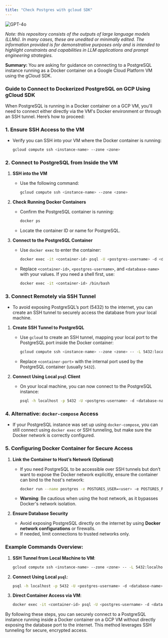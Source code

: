 ```yaml
---
title: "Check Postgres with gcloud SDK"
---
```

![GPT-4o](https://img.shields.io/badge/GPT--4o-3333FF?style=for-the-badge&logo=openai&logoColor=white)



*Note: this repository consists of the outputs of large language models (LLMs). In many cases, these are unedited or minimally edited. The information provided is for demonstrative purposes only and is intended to highlight constraints and capabilities in LLM applications and prompt engineering strategies.*


**Summary:** You are asking for guidance on connecting to a PostgreSQL instance running as a Docker container on a Google Cloud Platform VM using the gCloud SDK.

### Guide to Connect to Dockerized PostgreSQL on GCP Using gCloud SDK

When PostgreSQL is running in a Docker container on a GCP VM, you'll need to connect either directly via the VM's Docker environment or through an SSH tunnel. Here’s how to proceed:

### 1. **Ensure SSH Access to the VM**
   - Verify you can SSH into your VM where the Docker container is running:
     ```bash
     gcloud compute ssh <instance-name> --zone <zone>
     ```

### 2. **Connect to PostgreSQL from Inside the VM**

1. **SSH into the VM**
   - Use the following command:
     ```bash
     gcloud compute ssh <instance-name> --zone <zone>
     ```

2. **Check Running Docker Containers**
   - Confirm the PostgreSQL container is running:
     ```bash
     docker ps
     ```
   - Locate the container ID or name for PostgreSQL.

3. **Connect to the PostgreSQL Container**
   - Use `docker exec` to enter the container:
     ```bash
     docker exec -it <container-id> psql -U <postgres-username> -d <database-name>
     ```
   - Replace `<container-id>`, `<postgres-username>`, and `<database-name>` with your values. If you need a shell first, use:
     ```bash
     docker exec -it <container-id> /bin/bash
     ```

### 3. **Connect Remotely via SSH Tunnel**
   - To avoid exposing PostgreSQL’s port (5432) to the internet, you can create an SSH tunnel to securely access the database from your local machine.

1. **Create SSH Tunnel to PostgreSQL**
   - Use `gcloud` to create an SSH tunnel, mapping your local port to the PostgreSQL port inside the Docker container:
     ```bash
     gcloud compute ssh <instance-name> --zone <zone> -- -L 5432:localhost:<container-port>
     ```
   - Replace `<container-port>` with the internal port used by the PostgreSQL container (usually `5432`).

2. **Connect Using Local `psql` Client**
   - On your local machine, you can now connect to the PostgreSQL instance:
     ```bash
     psql -h localhost -p 5432 -U <postgres-username> -d <database-name>
     ```

### 4. **Alternative: `docker-compose` Access**
   - If your PostgreSQL instance was set up using `docker-compose`, you can still connect using `docker exec` or SSH tunneling, but make sure the Docker network is correctly configured.

### 5. **Configuring Docker Container for Secure Access**

1. **Link the Container to Host’s Network (Optional)**
   - If you need PostgreSQL to be accessible over SSH tunnels but don’t want to expose the Docker network explicitly, ensure the container can bind to the host's network:
     ```bash
     docker run --name postgres -e POSTGRES_USER=<user> -e POSTGRES_PASSWORD=<password> -e POSTGRES_DB=<database> --network="host" postgres
     ```
   - **Warning**: Be cautious when using the host network, as it bypasses Docker's network isolation.

2. **Ensure Database Security**
   - Avoid exposing PostgreSQL directly on the internet by using **Docker network configurations** or firewalls.
   - If needed, limit connections to trusted networks only.

### Example Commands Overview:

1. **SSH Tunnel from Local Machine to VM**:
   ```bash
   gcloud compute ssh <instance-name> --zone <zone> -- -L 5432:localhost:5432
   ```

2. **Connect Using Local `psql`**:
   ```bash
   psql -h localhost -p 5432 -U <postgres-username> -d <database-name>
   ```

3. **Direct Container Access via VM**:
   ```bash
   docker exec -it <container-id> psql -U <postgres-username> -d <database-name>
   ```

By following these steps, you can securely connect to a PostgreSQL instance running inside a Docker container on a GCP VM without directly exposing the database port to the internet. This method leverages SSH tunneling for secure, encrypted access.